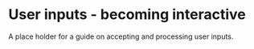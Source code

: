 # User inputs - becoming interactive  

A place holder for a guide on accepting and processing user inputs.
